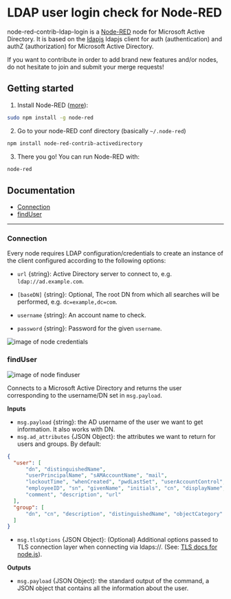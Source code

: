LDAP user login check for Node-RED
=========


node-red-contrib-ldap-login is a [Node-RED](https://nodered.org/) node for Microsoft Active Directory. It is based on the [ldapjs](https://www.npmjs.com/package/ldapjs) ldapjs client for auth (authentication) and authZ (authorization) for Microsoft Active Directory.

If you want to contribute in order to add brand new features and/or nodes, do not hesitate to join and submit your merge requests!

Getting started
--------------

1. Install Node-RED ([more](https://nodered.org/docs/getting-started/installation)):
```sh
sudo npm install -g node-red
```
2. Go to your node-RED conf directory (basically `~/.node-red`)
```sh
npm install node-red-contrib-activedirectory
```
3. There you go! You can run Node-RED with:
```sh
node-red
```

Documentation
--------------
+ [Connection](#connection)
+ [findUser](#finduser)

---------------------------------------

<a id="connection"></a>
### Connection

Every node requires LDAP configuration/credentials to create an instance of the client configured according to the following options:
+ `url` {string}: Active Directory server to connect to, e.g. `ldap://ad.example.com`.
+ `[baseDN]` {string}: Optional, The root DN from which all searches will be performed, e.g. `dc=example,dc=com`.

+ `username` {string}: An account name to check.
+ `password` {string}: Password for the given `username`.

![image of node credentials](images/node_credentials.png)

<a id="finduser"></a>
### findUser

![image of node finduser](images/node_finduser.png)

Connects to a Microsoft Active Directory and returns the user corresponding to the username/DN set in `msg.payload`.

__Inputs__

+ `msg.payload` {string}: the AD username of the user we want to get information. It also works with DN.
+ `msg.ad_attributes` {JSON Object}: the attributes we want to return for users and groups. By default:
```json
{
  "user": [
      "dn", "distinguishedName",
      "userPrincipalName", "sAMAccountName", "mail",
      "lockoutTime", "whenCreated", "pwdLastSet", "userAccountControl",
      "employeeID", "sn", "givenName", "initials", "cn", "displayName",
      "comment", "description", "url"
  ],
  "group": [
      "dn", "cn", "description", "distinguishedName", "objectCategory"
  ]
}
```
+ `msg.tlsOptions` {JSON Object}: (Optional) Additional options passed to TLS connection layer when connecting via ldaps://. (See: [TLS docs for node.js](https://nodejs.org/api/tls.html#tls_tls_connect_options_callback)).

__Outputs__

+ `msg.payload` {JSON Object}: the standard output of the command, a JSON object that contains all the information about the user.

